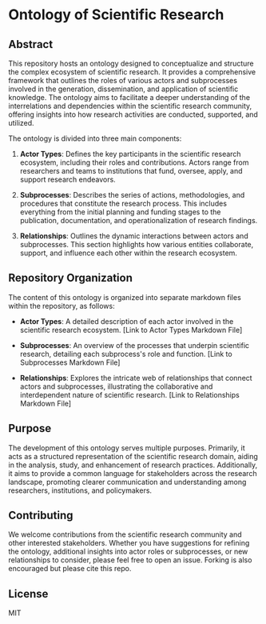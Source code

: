# Ontology of Scientific Research

## Abstract

This repository hosts an ontology designed to conceptualize and structure the complex ecosystem of scientific research. It provides a comprehensive framework that outlines the roles of various actors and subprocesses involved in the generation, dissemination, and application of scientific knowledge. The ontology aims to facilitate a deeper understanding of the interrelations and dependencies within the scientific research community, offering insights into how research activities are conducted, supported, and utilized.

The ontology is divided into three main components:

1. **Actor Types**: Defines the key participants in the scientific research ecosystem, including their roles and contributions. Actors range from researchers and teams to institutions that fund, oversee, apply, and support research endeavors.

2. **Subprocesses**: Describes the series of actions, methodologies, and procedures that constitute the research process. This includes everything from the initial planning and funding stages to the publication, documentation, and operationalization of research findings.

3. **Relationships**: Outlines the dynamic interactions between actors and subprocesses. This section highlights how various entities collaborate, support, and influence each other within the research ecosystem.

## Repository Organization

The content of this ontology is organized into separate markdown files within the repository, as follows:

- **Actor Types**: A detailed description of each actor involved in the scientific research ecosystem. [Link to Actor Types Markdown File]

- **Subprocesses**: An overview of the processes that underpin scientific research, detailing each subprocess's role and function. [Link to Subprocesses Markdown File]

- **Relationships**: Explores the intricate web of relationships that connect actors and subprocesses, illustrating the collaborative and interdependent nature of scientific research. [Link to Relationships Markdown File]

## Purpose

The development of this ontology serves multiple purposes. Primarily, it acts as a structured representation of the scientific research domain, aiding in the analysis, study, and enhancement of research practices. Additionally, it aims to provide a common language for stakeholders across the research landscape, promoting clearer communication and understanding among researchers, institutions, and policymakers.

## Contributing

We welcome contributions from the scientific research community and other interested stakeholders. Whether you have suggestions for refining the ontology, additional insights into actor roles or subprocesses, or new relationships to consider, please feel free to open an issue. Forking is also encouraged but please cite this repo.

## License

MIT
